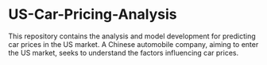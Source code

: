 # US-Car-Pricing-Analysis
This repository contains the analysis and model development for predicting car prices in the US market. A Chinese automobile company, aiming to enter the US market, seeks to understand the factors influencing car prices. 
